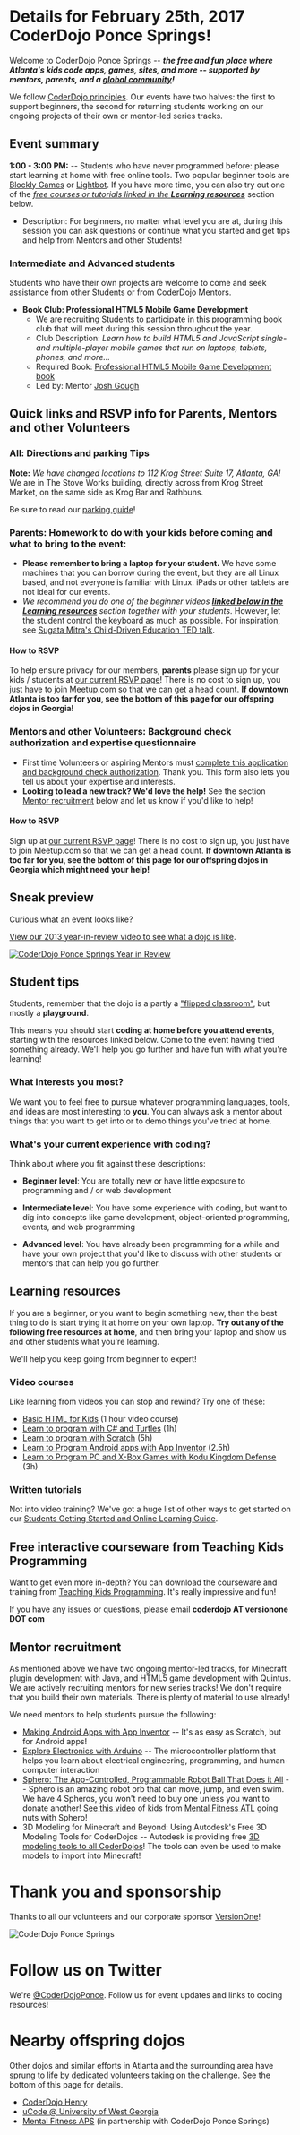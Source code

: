 # Details for February 25th, 2017 CoderDojo Ponce Springs!

Welcome to CoderDojo Ponce Springs -- **_the free and fun place where Atlanta's kids code apps, games, sites, and more -- supported by mentors, parents, and a [global community](http://www.CoderDojo.com)!_**

We follow [CoderDojo principles](Promise.md). Our events have two halves: the first to support beginners, the second for returning students working on our ongoing projects of their own or mentor-led series tracks. 

## Event summary

**1:00 - 3:00 PM:** -- Students who have never programmed before: please start learning at home with free online tools. Two popular beginner tools are  [Blockly Games](https://blockly-games.appspot.com/) or [Lightbot](http://lightbot.com/). If you have more time, you can also try out one of the [_free courses or tutorials linked in the **Learning resources**_](#learning-resources) section below.
* Description: For beginners, no matter what level you are at, during this session you can ask questions or continue what you started and get tips and help from Mentors and other Students!

### Intermediate and Advanced students 

Students who have their own projects are welcome to come and seek assistance from other Students or from CoderDojo Mentors.

* **Book Club: Professional HTML5 Mobile Game Development**
  * We are recruiting Students to participate in this programming book club that will meet during this session throughout the year.
  * Club Description: *Learn how to build HTML5 and JavaScript single- and multiple-player mobile games that run on laptops, tablets, phones, and more...*
  * Required Book: [Professional HTML5 Mobile Game Development book](http://www.amazon.com/Professional-HTML5-Mobile-Game-Development/dp/1118301323/ref=tmm_pap_title_0)
  * Led by: Mentor [Josh Gough](https://github.com/jogoshugh)

## Quick links and RSVP info for Parents, Mentors and other Volunteers

### All: Directions and parking Tips

**Note:** _We have changed locations to 112 Krog Street Suite 17, Atlanta, GA!_ We are in The Stove Works building, directly across from Krog Street Market, on the same side as Krog Bar and Rathbuns.

Be sure to read our [parking guide](https://github.com/CoderDojoPonceSprings/Events/blob/master/PARKING.md)!

### Parents: Homework to do with your kids before coming and what to bring to the event:

* **Please remember to bring a laptop for your student.** We have some machines that you can borrow during the event, but they are all Linux based, and not everyone is familiar with Linux. iPads or other tablets are not ideal for our events.
* _We recommend you do one of the beginner videos [**linked below in the Learning resources**](#learning-resources) section together with your students_. However, let the student control the keyboard as much as possible. For inspiration, see [Sugata Mitra's Child-Driven Education TED talk](https://www.ted.com/talks/sugata_mitra_the_child_driven_education).

#### How to RSVP

To help ensure privacy for our members, **parents** please sign up for your kids / students at [our current RSVP page](https://www.meetup.com/CoderDojoPonceSprings/events/235559331/)! There is no cost to sign up, you just have to join Meetup.com so that we can get a head count. **If downtown Atlanta is too far for you, see the bottom of this page for our offspring dojos in Georgia!**

### Mentors and other Volunteers: Background check authorization and expertise questionnaire

* First time Volunteers or aspiring Mentors must [complete this application and background check authorization](http://coderdojoponcesprings.azurewebsites.net/app/index.html#/). Thank you. This form also lets you tell us about your expertise and interests.
* **Looking to lead a new track? We'd love the help!** See the section [Mentor recruitment](#mentor-recruitment) below and let us know if you'd like to help!

#### How to RSVP

Sign up at [our current RSVP page](https://www.meetup.com/CoderDojoPonceSprings/events/235559331/)! There is no cost to sign up, you just have to join Meetup.com so that we can get a head count. **If downtown Atlanta is too far for you, see the bottom of this page for our offspring dojos in Georgia which might need your help!**

## Sneak preview

Curious what an event looks like?

[View our 2013 year-in-review video to see what a dojo is like](https://www.youtube.com/watch?v=gNtJI0TEMsE).

[![CoderDojo Ponce Springs Year in Review](http://i.imgur.com/g5IcjhJ.png)](https://www.youtube.com/watch?v=gNtJI0TEMsE)

## Student tips

Students, remember that the dojo is a partly a ["flipped classroom"](http://en.wikipedia.org/wiki/Flip_teaching), but mostly a **playground**. 

This means you should start **coding at home before you attend events**, starting with the resources linked below. Come to the event having tried something already. We'll help you go further and have fun with what you're learning!

### What interests you most?

We want you to feel free to pursue whatever programming languages, tools, and ideas are most interesting to **you**. You can always ask a mentor about things that you want to get into or to demo things you've tried at home.

### What's your current experience with coding?

Think about where you fit against these descriptions:

* **Beginner level**: You are totally new or have little exposure to programming and / or web development

* **Intermediate level**: You have some experience with coding, but want to dig into concepts like game development, 
object-oriented programming, events, and web programming

* **Advanced level**: You have already been programming for a while and have your own project that you'd like to 
discuss with other students or mentors that can help you go further.

## Learning resources

If you are a beginner, or you want to begin something new, then the best thing to do is start trying it at home on your own laptop. **Try out any of the following free resources at home**, and then bring your laptop and show us and other students what you're learning. 

We'll help you keep going from beginner to expert!

### Video courses

Like learning from videos you can stop and rewind? Try one of these:

* [Basic HTML for Kids](http://pluralsight.com/training/courses/TableOfContents?courseName=teaching-kids-basic-html) (1 hour video course)
* [Learn to program with C# and Turtles](http://www.pluralsight.com/training/Courses/TableOfContents/teaching-kids-programming) (1h)
* [Learn to program with Scratch](http://www.pluralsight.com/training/Courses/TableOfContents/learning-programming-scratch) (5h)
* [Learn to Program Android apps with App Inventor](http://www.pluralsight.com/training/Courses/TableOfContents/android-beginner-app-inventor) (2.5h)
* [Learn to Program PC and X-Box Games with Kodu Kingdom Defense](http://www.pluralsight.com/training/Courses/TableOfContents/learn-to-program-kodu-kingdom-defense) (3h)

### Written tutorials

Not into video training? We've got a huge list of other ways to get started on our [Students Getting Started and Online Learning Guide](Students_Getting_Started.md).

## Free interactive courseware from Teaching Kids Programming

Want to get even more in-depth? You can download the courseware and training from [Teaching Kids Programming](http://teachingkidsprogramming.org/). It's really impressive and fun!

If you have any issues or questions, please email **coderdojo AT versionone DOT com**

## Mentor recruitment

As mentioned above we have two ongoing mentor-led tracks, for Minecraft plugin development with Java, and HTML5 game development with Quintus. We are actively recruiting mentors for new series tracks! We don't require that you build their own materials. There is plenty of material to use already!

We need mentors to help students pursue the following:

* [Making Android Apps with App Inventor](http://appinventor.mit.edu/explore/) -- It's as easy as Scratch, but for Android apps!
* [Explore Electronics with Arduino](http://exploringarduino.com/) --  The microcontroller platform that helps you learn about electrical engineering, programming, and human-computer interaction
* [Sphero: The App-Controlled, Programmable Robot Ball That Does it All](http://www.gosphero.com/) -- Sphero is an amazing robot orb that can move, jump, and even swim. We have 4 Spheros, you won't need to buy one unless you want to donate another! [See this video](https://docs.google.com/file/d/0B_MBVZScuhukM0pBTGZzbnU3Vlk/edit?pli=1) of kids from [Mental Fitness ATL](http://www.mentalfitnessatl.org/) going nuts with Sphero!
* 3D Modeling for Minecraft and Beyond: Using Autodesk's Free 3D Modeling Tools for CoderDojos -- Autodesk is providing free [3D modeling tools to all CoderDojos](http://coderdojo.com/news/2014/07/15/autodesk-provide-all-dojos-free-3d-modelling-tools)! The tools can even be used to make models to import into Minecraft!

# Thank you and sponsorship

Thanks to all our volunteers and our corporate sponsor [VersionOne](http://www.versionone.com)!

![CoderDojo Ponce Springs](http://i.imgur.com/rNSj0ko.png)

# Follow us on Twitter

We're [@CoderDojoPonce](https://twitter.com/CoderDojoPonce). Follow us for event updates and links to coding resources!

# Nearby offspring dojos

Other dojos and similar efforts in Atlanta and the surrounding area have sprung to life by dedicated volunteers taking on the challenge. See the bottom of this page for details.

* [CoderDojo Henry](https://www.CoderDojoHenry.com)
* [uCode @ University of West Georgia](http://www.westga.edu/ucode/)
* [Mental Fitness APS](http://www.mentalfitnessatl.org) (in partnership with CoderDojo Ponce Springs)
